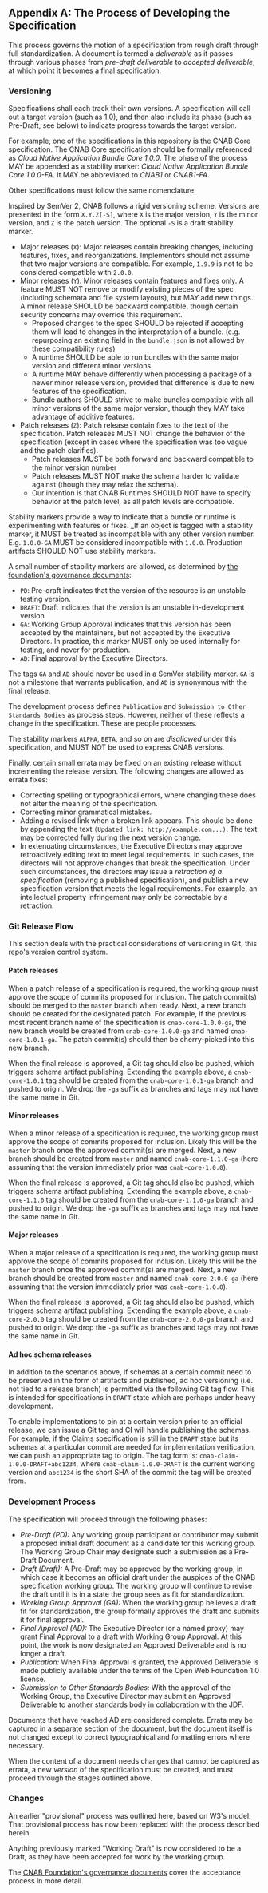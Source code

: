 ## Appendix A: The Process of Developing the Specification

This process governs the motion of a specification from rough draft through full standardization. A document is termed a _deliverable_ as it passes through various phases from _pre-draft deliverable_ to _accepted deliverable_, at which point it becomes a final specification.

### Versioning

Specifications shall each track their own versions. A specification will call out a target version (such as 1.0), and then also include its phase (such as Pre-Draft, see below) to indicate progress towards the target version.

For example, one of the specifications in this repository is the CNAB Core specification. The CNAB Core specification should be formally referenced as _Cloud Native Application Bundle Core 1.0.0_. The phase of the process MAY be appended as a stability marker: _Cloud Native Application Bundle Core 1.0.0-FA_. It MAY be abbreviated to _CNAB1_ or _CNAB1-FA_.

Other specifications must follow the same nomenclature.

Inspired by SemVer 2, CNAB follows a rigid versioning scheme. Versions are presented in the form `X.Y.Z[-S]`, where `X` is the major version, `Y` is the minor version, and `Z` is the patch version. The optional `-S` is a draft stability marker.

- Major releases (`X`): Major releases contain breaking changes, including features, fixes, and reorganizations. Implementors should not assume that two major versions are compatible. For example, `1.9.9` is not to be considered compatible with `2.0.0`.
- Minor releases (`Y`): Minor releases contain features and fixes only. A feature MUST NOT remove or modify existing pieces of the spec (including schemata and file system layouts), but MAY add new things. A minor release SHOULD be backward compatible, though certain security concerns may override this requirement.
    - Proposed changes to the spec SHOULD be rejected if accepting them will lead to changes in the interpretation of a bundle. (e.g. repurposing an existing field in the `bundle.json` is not allowed by these compatibility rules)
    - A runtime SHOULD be able to run bundles with the same major version and different minor versions.
    - A runtime MAY behave differently when processing a package of a newer minor release version, provided that difference is due to new features of the specification.
    - Bundle authors SHOULD strive to make bundles compatible with all minor versions of the same major version, though they MAY take advantage of additive features.
- Patch releases (`Z`): Patch release contain fixes to the text of the specification. Patch releases MUST NOT change the behavior of the specification (except in cases where the specification was too vague and the patch clarifies).
    - Patch releases MUST be both forward and backward compatible to the minor version number
    - Patch releases MUST NOT make the schema harder to validate against (though they may relax the schema).
    - Our intention is that CNAB Runtimes SHOULD NOT have to specify behavior at the patch level, as all patch levels are compatible.

Stability markers provide a way to indicate that a bundle or runtime is experimenting with features or fixes. _If an object is tagged with a stability marker, it MUST be treated as incompatible with any other version number. E.g. `1.0.0-GA` MUST be considered incompatible with `1.0.0`. Production artifacts SHOULD NOT use stability markers.

A small number of stability markers are allowed, as determined by [the foundation's governance documents](https://github.com/cnabio/community/blob/master/governance.md):

- `PD`: Pre-draft indicates that the version of the resource is an unstable testing version.
- `DRAFT`: Draft indicates that the version is an unstable in-development version
- `GA`: Working Group Approval indicates that this version has been accepted by the maintainers, but not accepted by the Executive Directors. In practice, this marker MUST only be used internally for testing, and never for production.
- `AD`: Final approval by the Executive Directors.

The tags `GA` and `AD` should never be used in a SemVer stability marker. `GA` is not a milestone that warrants publication, and `AD` is synonymous with the final release.

The development process defines `Publication` and `Submission to Other Standards Bodies` as process steps. However, neither of these reflects a change in the specification. These are people processes.

The stability markers `ALPHA`, `BETA`, and so on are _disallowed_ under this specification, and MUST NOT be used to express CNAB versions.

Finally, certain small errata may be fixed on an existing release without incrementing the release version. The following changes are allowed as errata fixes:

- Correcting spelling or typographical errors, where changing these does not alter the meaning of the specification.
- Correcting minor grammatical mistakes.
- Adding a revised link when a broken link appears. This should be done by appending the text `(Updated link: http://example.com...)`. The text may be corrected fully during the next version change.
- In extenuating circumstances, the Executive Directors may approve retroactively editing text to meet legal requirements. In such cases, the directors will not approve changes that break the specification. Under such circumstances, the directors may issue a _retraction of a specification_ (removing a published specification), and publish a new specification version that meets the legal requirements. For example, an intellectual property infringement may only be correctable by a retraction.

### Git Release Flow

This section deals with the practical considerations of versioning in Git, this repo's version control system.

#### Patch releases

When a patch release of a specification is required, the working group must approve the scope of commits proposed for inclusion. The patch commit(s) should be merged to the `master` branch when ready. Next, a new branch should be created for the designated patch. For example, if the previous most recent branch name of the specification is `cnab-core-1.0.0-ga`, the new branch would be created from `cnab-core-1.0.0-ga` and named `cnab-core-1.0.1-ga`. The patch commit(s) should then be cherry-picked into this new branch.

When the final release is approved, a Git tag should also be pushed, which triggers schema artifact publishing. Extending the example above, a `cnab-core-1.0.1` tag should be created from the `cnab-core-1.0.1-ga` branch and pushed to origin. We drop the `-ga` suffix as branches and tags may not have the same name in Git.

#### Minor releases

When a minor release of a specification is required, the working group must approve the scope of commits proposed for inclusion. Likely this will be the `master` branch once the approved commit(s) are merged. Next, a new branch should be created from `master` and named `cnab-core-1.1.0-ga` (here assuming that the version immediately prior was `cnab-core-1.0.0`).

When the final release is approved, a Git tag should also be pushed, which triggers schema artifact publishing. Extending the example above, a `cnab-core-1.1.0` tag should be created from the `cnab-core-1.1.0-ga` branch and pushed to origin. We drop the `-ga` suffix as branches and tags may not have the same name in Git.

#### Major releases

When a major release of a specification is required, the working group must approve the scope of commits proposed for inclusion. Likely this will be the `master` branch once the approved commit(s) are merged. Next, a new branch should be created from `master` and named `cnab-core-2.0.0-ga` (here assuming that the version immediately prior was `cnab-core-1.0.0`).

When the final release is approved, a Git tag should also be pushed, which triggers schema artifact publishing. Extending the example above, a `cnab-core-2.0.0` tag should be created from the `cnab-core-2.0.0-ga` branch and pushed to origin. We drop the `-ga` suffix as branches and tags may not have the same name in Git.

#### Ad hoc schema releases

In addition to the scenarios above, if schemas at a certain commit need to be preserved in the form of artifacts and published, ad hoc versioning (i.e. not tied to a release branch) is permitted via the following Git tag flow. This is intended for specifications in `DRAFT` state which are perhaps under heavy development.

To enable implementations to pin at a certain version prior to an official release, we can issue a Git tag and CI will handle publishing the schemas. For example, if the Claims specification is still in the `DRAFT` state but its schemas at a particular commit are needed for implementation verification, we can push an appropriate tag to origin. The tag form is: `cnab-claim-1.0.0-DRAFT+abc1234`, where `cnab-claim-1.0.0-DRAFT` is the current working version and `abc1234` is the short SHA of the commit the tag will be created from.

### Development Process

The specification will proceed through the following phases:

- *Pre-Draft (PD):* Any working group participant or contributor may submit a proposed initial draft document as a candidate for this working group. The Working Group Chair may designate such a submission as a Pre-Draft Document.
- *Draft (Draft):* A Pre-Draft may be approved by the working group, in which case it becomes an official draft under the auspices of the CNAB specification working group. The working group will continue to revise the draft until it is in a state the group sees as fit for standardization.
- *Working Group Approval (GA):* When the working group believes a draft fit for standardization, the group formally approves the draft and submits it for final approval.
- *Final Approval (AD):* The Executive Director (or a named proxy) may grant Final Approval to a draft with Working Group Approval. At this point, the work is now designated an Approved Deliverable and is no longer a draft.
- *Publication:* When Final Approval is granted, the Approved Deliverable is made publicly available under the terms of the Open Web Foundation 1.0 license.
- *Submission to Other Standards Bodies:* With the approval of the Working Group, the Executive Director may submit an Approved Deliverable to another standards body in collaboration with the JDF.

Documents that have reached AD are considered complete. Errata may be captured in a separate section of the document, but the document itself is not changed except to correct typographical and formatting errors where necessary.

When the content of a document needs changes that cannot be captured as errata, a new _version_ of the specification must be created, and must proceed through the stages outlined above.

### Changes

An earlier "provisional" process was outlined here, based on W3's model. That provisional process has now been replaced with the process described herein.

Anything previously marked "Working Draft" is now considered to be a Draft, as they have been accepted for work by the working group.

The [CNAB Foundation's governance documents](https://github.com/cnabio/community/blob/master/governance.md) cover the acceptance process in more detail.